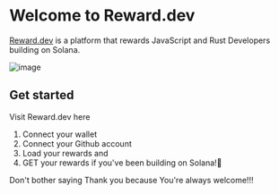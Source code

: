 # Welcome to Reward.dev

[Reward.dev](https://www.reward-dev.fun) is a platform that rewards JavaScript and Rust Developers building on Solana.

![image](https://github.com/user-attachments/assets/cc5af157-9216-4a16-8490-73caf31eed08)

## Get started
Visit Reward.dev here

1. Connect your wallet
2. Connect your Github account
3. Load your rewards and
4. GET your rewards if you've been building on Solana!🎉

Don't bother saying Thank you because You're always welcome!!!
